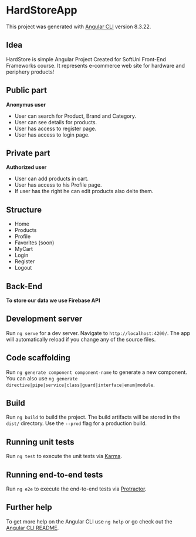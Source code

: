 # HardStoreApp

This project was generated with [Angular CLI](https://github.com/angular/angular-cli) version 8.3.22.

## Idea

HardStore is simple Angular Project Created for SoftUni Front-End Frameworks course. It represents e-commerce web site for hardware and periphery products!

## Public part

**Anonymus user**
* User can search for Product, Brand and Category.
* User can see details for products.
* User has access to register page.
* User has access to login page.

## Private part

**Authorized user**
* User can add products in cart.
* User has access to his Profile page.
* If user has the right he can edit products also delte them.


## Structure

* Home
* Products
* Profile
* Favorites (soon)
* MyCart
* Login
* Register
* Logout

## Back-End
**To store our data we use Firebase API**


## Development server

Run `ng serve` for a dev server. Navigate to `http://localhost:4200/`. The app will automatically reload if you change any of the source files.

## Code scaffolding

Run `ng generate component component-name` to generate a new component. You can also use `ng generate directive|pipe|service|class|guard|interface|enum|module`.

## Build

Run `ng build` to build the project. The build artifacts will be stored in the `dist/` directory. Use the `--prod` flag for a production build.

## Running unit tests

Run `ng test` to execute the unit tests via [Karma](https://karma-runner.github.io).

## Running end-to-end tests

Run `ng e2e` to execute the end-to-end tests via [Protractor](http://www.protractortest.org/).

## Further help

To get more help on the Angular CLI use `ng help` or go check out the [Angular CLI README](https://github.com/angular/angular-cli/blob/master/README.md).
